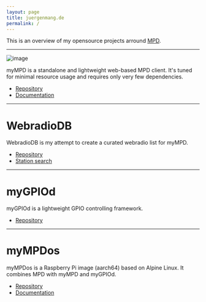 ```yaml
---
layout: page
title: juergenmang.de
permalink: /
---
```


This is an overview of my opensource projects arround [MPD](https://www.musicpd.org/).

<hr/>

![image](https://jcorporation.github.io/assets/mympd-logo-schriftzug.svg)

myMPD is a standalone and lightweight web-based MPD client. It's tuned for minimal resource usage and requires only very few dependencies.

- [Repository](https://github.com/jcorporation/myMPD)
- [Documentation](https://jcorporation.github.io/myMPD/)

***

# WebradioDB

WebradioDB is my attempt to create a curated webradio list for myMPD.

- [Repository](https://github.com/jcorporation/webradiodb)
- [Station search](https://jcorporation.github.io/webradiodb/)

***

# myGPIOd

myGPIOd is a lightweight GPIO controlling framework.

- [Repository](https://github.com/jcorporation/myGPIOd)

***

# myMPDos

myMPDos is a Raspberry Pi image (aarch64) based on Alpine Linux. It combines MPD with myMPD and myGPIOd.

- [Repository](https://github.com/jcorporation/myMPDos)
- [Documentation](https://jcorporation.github.io/myMPDos/)
